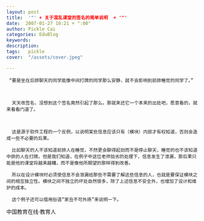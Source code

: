```yaml
---
layout: post  
title:  '"' + 关于混乱课堂的签名的简单说明  + '"'
date:  2007-01-27 10:21 + ":00" 
author: Pickle Cai  
categories: EduBlog  
keywords: 
description:   
tags:	pickle   
cover:  "/assets/cover.jpeg"  

---  
```

    
     “要是坐在后排聊天的同学能像中间打牌的同学那么安静，就不会影响到前排睡觉的同学了。” 

      

      天天改签名，没想到这个签名竟然引起了那么。那就来还它一个本来的出处吧，愿意看的，就来看看门道了。

 

      这是源于软件工程的一个反例，以说明某些信息应该只有（模块）内部才有权知道，否则会造成一些不必要的后果。

      比如聊天的人不该知道前排人在睡觉，不然更会聊得起劲而不是停止聊天，睡觉的也不该知道中排的人在打牌。但是我们知道，在例子中这位老师拙劣的处理下，信息发生了泄漏，那后果只能是他的课堂将越来越糟，而不是像他所期望的那样得到改善。

      所以在设计模块时必须使信息不会泄漏给那些不需要了解这些信息的人，也就是要保证模块之间的相互独立性。模块之间不独立的坏处自然很多，除了上述信息不安全外，也增加了设计和维护的成本。

      这个例子还可以借用俗语“家丑不可外扬”来说明一下。



		    
 中国教育在线·教育人


